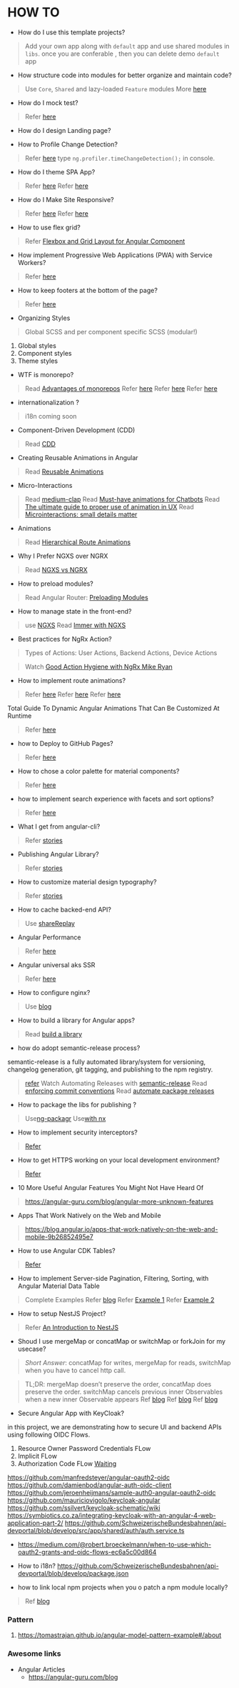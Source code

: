 HOW TO
======

* How do I use this template projects?
> Add your own app along with `default` app and use shared modules in `libs`. 
once you are conferable , then you can delete demo `default` app

* How structure code into modules for better organize and maintain code? 
> Use `Core`, `Shared` and lazy-loaded `Feature` modules
> More [here](https://medium.com/@tomastrajan/6-best-practices-pro-tips-for-angular-cli-better-developer-experience-7b328bc9db81)

* How do I mock test?

> Refer [here](https://medium.com/@amcdnl/custom-environments-for-angular-cli-4ce0b82da83b)

* How do I design Landing page?

* How to Profile Change Detection?

> Refer [here](https://angular-guru.com/blog/angular-unknown-features)
type `ng.profiler.timeChangeDetection();` in console.

* How do I theme SPA App?
> Refer [here](https://blog.thoughtram.io/angular/2017/05/23/custom-themes-with-angular-material.html)
> Refer [here](https://medium.com/@tomastrajan/the-complete-guide-to-angular-material-themes-4d165a9d24d1)

* How do I Make Site Responsive? 
> Refer [here](https://github.com/angular/flex-layout/wiki/Responsive-API)
> Refer [here](https://medium.com/@nima_ap/creating-a-responsive-dashboard-in-angular-5-from-scratch-147f6a493d9e)

* How to use flex grid? 
> Refer [Flexbox and Grid Layout for Angular Component](https://blog.angularindepth.com/angular-flex-layout-flexbox-and-grid-layout-for-angular-component-6e7c24457b63)

* How implement Progressive Web Applications (PWA) with Service Workers?
> Refer [here](https://medium.com/codingthesmartway-com-blog/angular-5-service-worker-b722e571e306)

* How to keep footers at the bottom of the page?
> Refer [here](http://matthewjamestaylor.com/blog/keeping-footers-at-the-bottom-of-the-page)

* Organizing Styles
> Global SCSS and per component specific SCSS (modular!)
  1. Global styles 
  2. Component styles
  3. Theme styles

* WTF is monorepo? 
> Read [Advantages of monorepos](https://danluu.com/monorepo/)
> Refer [here](http://blog.ng-book.com/getting-started-with-nx-the-nrwl-extensions-for-angular/)
> Refer [here](https://www.youtube.com/watch?v=0N589xX2ZQw)
> Refer [here](https://github.com/nrwl/nx-examples)

* internationalization ?
> i18n coming soon

* Component-Driven Development (CDD)
> Read [CDD](https://www.learnstorybook.com/angular/en/get-started/)

*  Creating Reusable Animations in Angular 
> Read [Reusable Animations](https://netbasal.com/creating-reusable-animations-in-angular-6a2350d6191a)

*  Micro-Interactions
> Read [medium-clap](https://medium.com/@yonatandoron/how-i-implemented-the-medium-clap-from-scratch-4a16ac90ad3b)
> Read [Must-have animations for Chatbots](https://uxdesign.cc/must-have-animations-for-chatbots-15c031fd6bd3)
> Read [The ultimate guide to proper use of animation in UX](https://uxdesign.cc/the-ultimate-guide-to-proper-use-of-animation-in-ux-10bd98614fa9)
> Read [Microinteractions: small details matter](https://uxdesign.cc/microinteractions-detailed-design-9113c88946d0)

* Animations 
> Read [Hierarchical Route Animations](https://fluin.io/blog/hierarchical-route-animations) 

*  Why I Prefer NGXS over NGRX 
> Read [NGXS vs NGRX](https://blog.singular.uk/why-i-prefer-ngxs-over-ngrx-df727cd868b5?gi=405262c5a9c5)

* How to preload modules? 
> Read Angular Router: [Preloading Modules](https://vsavkin.com/angular-router-preloading-modules-ba3c75e424cb)

*  How to manage state in the front-end?

> use [NGXS](https://amcdnl.gitbooks.io/ngxs/)
> Read [Immer with NGXS](https://blog.angularindepth.com/simple-state-mutations-in-ngxs-with-immer-48b908874a5e)

* Best practices for NgRx Action?

> Types of Actions: User Actions, Backend Actions, Device Actions

> Watch [Good Action Hygiene with NgRx Mike Ryan](https://www.youtube.com/watch?v=JmnsEvoy-gY)

* How to implement route animations?

> Refer [here](https://angularfirebase.com/snippets/router-transition-animations-with-angular-4/)
> Refer [here](https://coryrylan.com/blog/introduction-to-angular-router-animations)
> Refer [here](https://medium.com/frontend-coach/angular-router-animations-what-they-dont-tell-you-3d2737a7f20b)

Total Guide To Dynamic Angular Animations That Can Be Customized At Runtime

> Refer [here](https://medium.com/@tomastrajan/total-guide-to-dynamic-angular-animations-that-can-be-toggled-at-runtime-be5bb6778a0a)

* how to Deploy to GitHub Pages?

> Refer [here](https://github.com/angular/angular-cli/wiki/stories-github-pages)

* How to chose a color palette for material components?

> Refer [here](https://material.io/guidelines/style/color.html#color-usability)

* how to implement search experience with facets and sort options?

> Refer [here](https://github.com/sfeir-open-source/angular-search-experience)

* What I get from angular-cli?

> Refer [stories](https://github.com/angular/angular-cli/tree/master/docs/documentation/stories)

* Publishing Angular Library?

> Refer [stories](https://blog.angularindepth.com/the-angular-library-series-publishing-ce24bb673275)

* How to customize material design typography?

> Refer [stories](https://github.com/angular/material2/blob/master/guides/typography.md)

* How to cache backed-end API?

> Use [shareReplay](https://blog.thoughtram.io/angular/2018/03/05/advanced-caching-with-rxjs.html)

* Angular Performance 

> Refer [here](https://blog.ninja-squad.com/)

* Angular universal aks SSR
> Refer [here](https://blog.angularindepth.com/creating-an-angular-universal-app-with-the-angular-cli-5ef26c9fd9a5)

* How to configure nginx?
> Use [blog](https://medium.freecodecamp.org/an-introduction-to-nginx-for-developers-62179b6a458f)

* How to build a library for Angular apps?
> Read [build a library](https://medium.com/@tomsu/how-to-build-a-library-for-angular-apps-4f9b38b0ed11)

* how do adopt semantic-release process?

semantic-release is a fully automated library/system for versioning, changelog generation, git tagging, and publishing to the npm registry.

> [refer](https://blog.greenkeeper.io/introduction-to-semantic-release-33f73b117c8)
> Watch Automating Releases with [semantic-release](https://egghead.io/lessons/javascript-automating-releases-with-semantic-release)
> Read [enforcing commit conventions](https://adrianperez.codes/enforcing-commit-conventions/)
> Read [automate package releases](https://medium.com/@schalkneethling/automate-package-releases-with-semantic-release-and-commitizen-d7d4c337f04f)

* How to package the libs for publishing ?

> Use[ng-packagr](https://github.com/dherges/ng-packagr)
> Use[with nx](https://github.com/dherges/nx-packaged)

* How to implement security interceptors?

> [Refer](https://medium.com/@ryanchenkie_40935/angular-authentication-using-the-http-client-and-http-interceptors-2f9d1540eb8)
 
* How to get HTTPS working on your local development environment?
 
> [Refer](https://medium.freecodecamp.org/how-to-get-https-working-on-your-local-development-environment-in-5-minutes-7af615770eec)
 
 
* 10 More Useful Angular Features You Might Not Have Heard Of

>  https://angular-guru.com/blog/angular-more-unknown-features

* Apps That Work Natively on the Web and Mobile
> https://blog.angular.io/apps-that-work-natively-on-the-web-and-mobile-9b26852495e7

* How to use Angular CDK Tables?
 
> [Refer](https://medium.com/@zackderose/angular-cdk-tables-1537774d7c99)
 
* How to implement Server-side Pagination, Filtering, Sorting, with Angular Material Data Table 
> Complete Examples
> Refer [blog](https://blog.angular-university.io/angular-material-data-table/)
> Refer [Example 1](https://github.com/angular-university/angular-material-course/tree/2-data-table-finished/src/app/course)
> Refer [Example 2](https://github.com/angular/material2/blob/master/src/material-examples/table-http/table-http-example.ts)

* How to setup NestJS Project?

> Refer [An Introduction to NestJS](https://www.joshmorony.com/an-introduction-to-nestjs-for-ionic-developers/)

* Shoud I use mergeMap or  concatMap or switchMap or forkJoin for my usecase? 

> *Short Answer*: concatMap for writes, mergeMap for reads, switchMap when you have to cancel http call.  
 
> TL;DR: mergeMap doesn’t preserve the order, concatMap does preserve the order. 
switchMap cancels previous inner Observables when a new inner Observable appears
> Ref [blog](https://blog.angularindepth.com/practical-rxjs-in-the-wild-requests-with-concatmap-vs-mergemap-vs-forkjoin-11e5b2efe293)
> Ref [blog](https://blog.angularindepth.com/learn-to-combine-rxjs-sequences-with-super-intuitive-interactive-diagrams-20fce8e6511)
> Ref [blog](https://netbasal.com/rxjs-eight-operators-worth-getting-to-know-2b6c18e601d)

* Secure Angular App with KeyCloak?

in this project, we are demonstrating how to secure UI and backend APIs using following OIDC Flows.
1. Resource Owner Password Credentials FLow
2. Implicit FLow
3. Authorization Code FLow [Waiting](https://github.com/manfredsteyer/angular-oauth2-oidc/pull/195)

https://github.com/manfredsteyer/angular-oauth2-oidc
https://github.com/damienbod/angular-auth-oidc-client
https://github.com/jeroenheijmans/sample-auth0-angular-oauth2-oidc
https://github.com/mauriciovigolo/keycloak-angular
https://github.com/ssilvert/keycloak-schematic/wiki
https://symbiotics.co.za/integrating-keycloak-with-an-angular-4-web-application-part-2/
https://github.com/SchweizerischeBundesbahnen/api-devportal/blob/develop/src/app/shared/auth/auth.service.ts

* https://medium.com/@robert.broeckelmann/when-to-use-which-oauth2-grants-and-oidc-flows-ec6a5c00d864

* How to i18n?
https://github.com/SchweizerischeBundesbahnen/api-devportal/blob/develop/package.json

* how to link local npm projects when you o patch a npm module locally?
> Ref [blog](https://medium.com/@the1mills/how-to-test-your-npm-module-without-publishing-it-every-5-minutes-1c4cb4b369be)
 
### Pattern
1. https://tomastrajan.github.io/angular-model-pattern-example#/about


### Awesome links

* Angular Articles
  * https://angular-guru.com/blog
